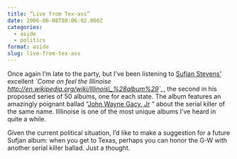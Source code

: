```yaml
---
title: “Live from Tex-ass”
date: 2006-06-08T08:06:02.000Z
categories:
  - aside
  - politics
format: aside
slug: live-from-tex-ass
---
```

Once again I’m late to the party, but I’ve been listening to [Sufjan Stevens’][1]  excellent _\`Come on feel the Illinoise <http://en.wikipedia.org/wiki/Illinois\_%28album%29>\`\__, the second in his proposed series of 50 albums, one for each state. The album features an amazingly poignant ballad “[John Wayne Gacy, Jr][2] “ about the serial killer of the same name. Illlinoise is one of the most unique albums I’ve heard in quite a while.

Given the current political situation, I’d like to make a suggestion for a future Sufjan album: when you get to Texas, perhaps you can honor the G-W with another serial killer ballad. Just a thought.



 [1]: http://en.wikipedia.org/wiki/Sufjan_Stevens
 [2]: http://en.wikipedia.org/wiki/John_Wayne_Gacy
